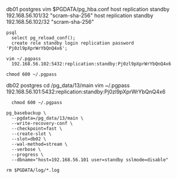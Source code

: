 
db01
  postgres
    vim $PGDATA/pg_hba.conf
      host    replication     standby         192.168.56.101/32       "scram-sha-256"
      host    replication     standby         192.168.56.102/32       "scram-sha-256"

    psql
      select pg_reload_conf();
      create role standby login replication password 'Pj0zl9pXprWrYbQnQ4x6';
    
    vim ~/.pgpass
      192.168.56.102:5432:replication:standby:Pj0zl9pXprWrYbQnQ4x6
    
    chmod 600 ~/.pgpass

db02
  postgres
    cd /pg_data/13/main
      vim ~/.pgpass
        192.168.56.101:5432:replication:standby:Pj0zl9pXprWrYbQnQ4x6
    
      chmod 600 ~/.pgpass
    
    pg_basebackup \
      --pgdata=/pg_data/13/main \
      --write-recovery-conf \
      --checkpoint=fast \
      --create-slot \
      --slot=db02 \
      --wal-method=stream \
      --verbose \
      --progress \
      --dbname="host=192.168.56.101 user=standby sslmode=disable"
    
    rm $PGDATA/log/*.log
